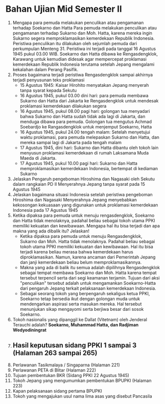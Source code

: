 # Bahan Ujian Mid Semester II

1. Mengapa para pemuda melakukan penculikan atau pengamanan terhadap Soekarno dan Hatta
    Para pemuda melakukan penculikan atau pengamanan terhadap Sukarno dan Moh. Hatta, karena mereka ingin Sukarno segera memproklamasikan kemerdekaan Republik Indonesia. Peristiwa penculikan itu dilakukan oleh sejumlah pemuda dari perkumpulan Menteng 31. Peristiwa ini terjadi pada tanggal 16 Agustus 1945 pukul 03.00 WIB. Soekarno dan Hatta dibawa ke Rengasdengklok, Karawang untuk kemudian didesak agar mempercepat proklamasi kemerdekaan Republik Indonesia terutama setelah Jepang mengalami kekalahan dalam Perang Pasifik.
2. Proses bagaimana terjadi peristiwa Rengasdengklok sampai akhirnya terjadi penyusunan teks proklamasi
    - 15 Agustus 1945: Kaisar Hirohito menyatakan Jepang menyerah tanpa syarat kepada Sekutu
    - 16 Agustus 1945, pukul 03.00 dini hari: para pemuda membawa Sukarno dan Hatta dari Jakarta ke Rengasdengklok untuk mendesak proklamasi kemerdekaan dilakukan segera
    - 16 Agustus 1945, pukul 08.00 pagi hari: golongan tua menyadari bahwa Sukarno dan Hatta sudah tidak ada lagi di Jakarta, dan menduga dibawa para pemuda. Golongan tua mengutus Achmad Soebardjo ke Rangasdengklok untuk menjemput Soekarno, Hatta
    - 16 Agustus 1945, pukul 24.00 tengah malam: Setelah menyetujui waktu proklamasi, para pemuda melepaskan Sukarno dan Hatta, dan mereka sampai lagi di Jakarta pada tengah malam
    - 17 Agustus 1945, dini hari: Sukarno dan Hatta dibantu oleh tokoh lain menyusun proklamasi kemerdekaan di rumah Laksamana Muda Maeda di Jakarta.
    - 17 Agustus 1945, pukul 10.00 pagi hari: Sukarno dan Hatta memproklamasikan kemerdekaan Indonesia, bertempat di kediaman Sukarno
3. Jelaskan Pengaruh pengeboman Hiroshima dan Nagasaki oleh Sekutu dalam rangkaian PD II
    Menyerahnya Jepang tanpa syarat pada 15 Agustus 1945
4. Jelaskan bagaimana situasi Indonesia setelah peristiwa pengeboman Hiroshima dan Nagasaki
    Menyerahnya Jepang menyebabkan kekosongan kekuasaan yang digunakan untuk proklamasi kemerdekaan Indonesia pada 17 Agustus 1945
5. Ketika dipaksa para pemuda untuk menuju rengasdengklok, Soekarno dan Hatta tidak menolaknya, padahal beliau sebagai tokoh utama PPKI memiliki kekuatan dan kewibawaan. Mengapa hal itu bisa terjadi dan apa makna yang ada dibalik itu? Jelaskan!
    - Ketika dipaksa para pemuda untuk menuju Rengasdengklok, Sukarno dan Moh. Hatta tidak menolaknya. Padahal beliau sebagai tokoh utama PPKI memiliki kekuatan dan kewibawaan. Hal itu bisa terjadi karena beliau merasa bahwa kemerdekaan harus diproklamasikan. Namun, karena ancaman dari Pemerintah Jepang dan janji kemerdekaan beliau belum memproklamasikannya.
    - Makna yang ada di balik itu semua adalah dipilihnya Rengasdengklok sebagai tempat membawa Soekarno dan Moh. Hatta karena tempat tersebut terpencil serta dari segi keamanan terjamin. Tujuan dari aksi "penculikan" tersebut adalah untuk mengamankan Soekarno-Hatta dari pengaruh Jepang terkait pelaksanaan kemerdekaan Indonesia. 
    - Sebagai seorang tokoh yang berpengaruh sekaligus ketua PPKI, Soekarno tetap bersedia ikut dengan golongan muda untuk mendengarkan aspirasi serta masukan mereka. Hal tersebut menunjukan sikap mengayomi serta berjiwa besar dari sosok Soekarno.
6. Tokoh nasionalis yang dipanggil ke Dallat (Vitetnam) oleh Jenderal Terauchi adalah? **Soekarno, Muhammad Hatta, dan Radjiman Wedyodiningrat**
7. Hasil keputusan sidang PPKI 1 sampai 3 (Halaman 263 sampai 265)
    -
8.  Perlawanan Tasikmalaya / Singaparna (Halaman 221)
9.  Perlawanan PETA di Blitar (Halaman 222)
10. Tujuan pembentukan BKR (Sidang PPKI 22 Agustus 1945)
11. Tokoh Jepang yang mengumumkan pembentukan BPUPKI (Halaman 223)
12. Kapan pelaksanaan sidang pertama BPUPKI
13. Tokoh yang mengajukan usul nama lima asas yang disebut Pancasila 